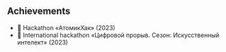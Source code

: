 ## Achievements

- 🥇 Hackathon «АтомикХак» (2023)
- 🥉 International hackathon «Цифровой прорыв. Сезон: Искусственный интелект» (2023)

